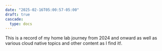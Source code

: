 ```yaml
---
date: "2025-02-16T05:00:57-05:00"
draft: true
cascade:
  type: docs
---
```


This is a record of my home lab journey from 2024 and onward as well as various cloud native topics and other content as I find it!.
